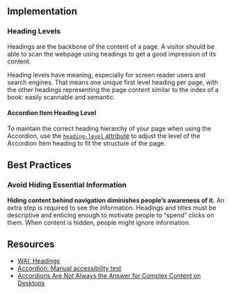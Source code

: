 ## Implementation

### Heading Levels

Headings are the backbone of the content of a page. A visitor should be able to scan the webpage using headings to get a good impression of its content.

Heading levels have meaning, especially for screen reader users and search engines. That means one unique first level heading per page, with the other headings representing the page content similar to the index of a book: easily scannable and semantic.

#### Accordion Item Heading Level

To maintain the correct heading hierarchy of your page when using the Accordion, use the [`heading-level` attribute](/components/code/#heading-level) to adjust the level of the Accordion Item heading to fit the structure of the page.

## Best Practices

### Avoid Hiding Essential Information

**Hiding content behind navigation diminishes people’s awareness of it.** An extra step is required to see the information. Headings and titles must be descriptive and enticing enough to motivate people to “spend” clicks on them. When content is hidden, people might ignore information.

## Resources

- [WAI: Headings](https://www.w3.org/WAI/tutorials/page-structure/headings/)
- [Accordion: Manual accessibility test](https://docs.google.com/spreadsheets/d/1qyCSugoJUf2hWklnAeSYoSlDDiFTl6WFerEGIUHInAM/edit?gid=1175911860#gid=1175911860)
- [Accordions Are Not Always the Answer for Complex Content on Desktops](https://www.nngroup.com/articles/accordions-complex-content/)
